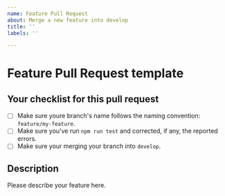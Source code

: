 ```yaml
---
name: Feature Pull Request
about: Merge a new feature into develop
title: ''
labels: ''

---
```


# Feature Pull Request template

## Your checklist for this pull request

- [ ] Make sure youre branch's name follows the naming convention: `feature/my-feature`.
- [ ] Make sure you've run `npm run test` and corrected, if any, the reported errors.
- [ ] Make sure your merging your branch into `develop`.

## Description

Please describe your feature here.